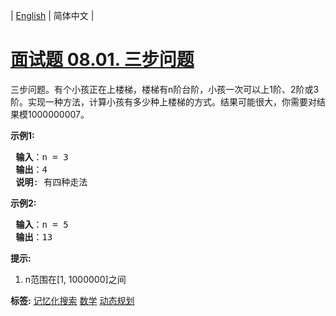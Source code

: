 | [English](README_EN.md) | 简体中文 |

# [面试题 08.01. 三步问题](https://leetcode.cn/problems/three-steps-problem-lcci)
<p>三步问题。有个小孩正在上楼梯，楼梯有n阶台阶，小孩一次可以上1阶、2阶或3阶。实现一种方法，计算小孩有多少种上楼梯的方式。结果可能很大，你需要对结果模1000000007。</p>

<p> <strong>示例1:</strong></p>

<pre>
<strong> 输入</strong>：n = 3 
<strong> 输出</strong>：4
<strong> 说明</strong>: 有四种走法
</pre>

<p> <strong>示例2:</strong></p>

<pre>
<strong> 输入</strong>：n = 5
<strong> 输出</strong>：13
</pre>

<p> <strong>提示:</strong></p>

<ol>
<li>n范围在[1, 1000000]之间</li>
</ol>

**标签:**  [记忆化搜索](https://leetcode.cn/tag/memoization) [数学](https://leetcode.cn/tag/math) [动态规划](https://leetcode.cn/tag/dynamic-programming) 